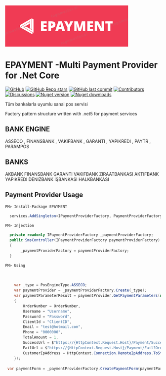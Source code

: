 
![alt text](https://github.com/enisgurkann/EPAYMENT/blob/master/Epayment.PNG?raw=true)

# EPAYMENT -Multi Payment Provider for .Net Core

[![GitHub](https://img.shields.io/github/license/enisgurkann/EPAYMENT?color=594ae2&logo=github&style=flat-square)](https://github.com/enisgurkann/EPAYMENT/blob/master/LICENSE)
[![GitHub Repo stars](https://img.shields.io/github/stars/enisgurkann/EPAYMENT?color=594ae2&style=flat-square&logo=github)](https://github.com/enisgurkann/EPAYMENT/stargazers)
[![GitHub last commit](https://img.shields.io/github/last-commit/enisgurkann/EPAYMENT?color=594ae2&style=flat-square&logo=github)](https://github.com/mudblazor/mudblazor)
[![Contributors](https://img.shields.io/github/contributors/enisgurkann/EPAYMENT?color=594ae2&style=flat-square&logo=github)](https://github.com/enisgurkann/EPAYMENT/graphs/contributors)
[![Discussions](https://img.shields.io/github/discussions/enisgurkann/EPAYMENT?color=594ae2&logo=github&style=flat-square)](https://github.com/enisgurkann/EPAYMENT/discussions)
[![Nuget version](https://img.shields.io/nuget/v/EPAYMENT?color=ff4081&label=nuget%20version&logo=nuget&style=flat-square)](https://www.nuget.org/packages/EPAYMENT/)
[![Nuget downloads](https://img.shields.io/nuget/dt/EPAYMENT?color=ff4081&label=nuget%20downloads&logo=nuget&style=flat-square)](https://www.nuget.org/packages/EPAYMENT/)



Tüm bankalarla uyumlu sanal pos servisi

Factory pattern structure written with .net5 for payment services

 ## BANK ENGINE
 ASSECO , FINANSBANK , VAKIFBANK , GARANTI , YAPIKREDI , PAYTR , PARAMPOS
 
 ## BANKS
 
 AKBANK FINANSBANK GARANTI VAKIFBANK ZIRAATBANKASI AKTIFBANK YAPIKREDI DENIZBANK İŞBANKASI HALKBANKASI 

## Payment Provider Usage

```
PM> Install-Package EPAYMENT
```

```csharp
  services.AddSingleton<IPaymentProviderFactory, PaymentProviderFactory>();
 ```
 
 
```
PM> Injection
```


```csharp
  private readonly IPaymentProviderFactory _paymentProviderFactory;
  public SmsController(IPaymentProviderFactory paymentProviderFactory)
  {
       _paymentProviderFactory = paymentProviderFactory;
  }
```

```
PM> Using
```
```csharp
     
     
	var _type = PosEngineType.ASSECO;
	var paymentProvider = _paymentProviderFactory.Create(_type);
	var paymentParameterResult = paymentProvider.GetPaymentParameters(new PaymentRequest()
	{
		OrderNumber = OrderNumber,
		Username = "Username",
		Password = "Password",
		ClientId = "ClientID",
		Email = "test@hotmail.com",
		Phone = "0000000",
		TotalAmount = 1,
		SuccessUrl = $"https://{HttpContext.Request.Host}/Payment/Success?OrderNumber={OrderNumber}",
		FailUrl = $"https://{HttpContext.Request.Host}/Payment/Fail?OrderNumber={OrderNumber}",
		CustomerIpAddress = HttpContext.Connection.RemoteIpAddress.ToString()
	});

 var paymentForm = _paymentProviderFactory.CreatePaymentForm(paymentParameterResult.Parameters, _config.GetValue<Uri>("Payment:PosType"));
    
```


 
